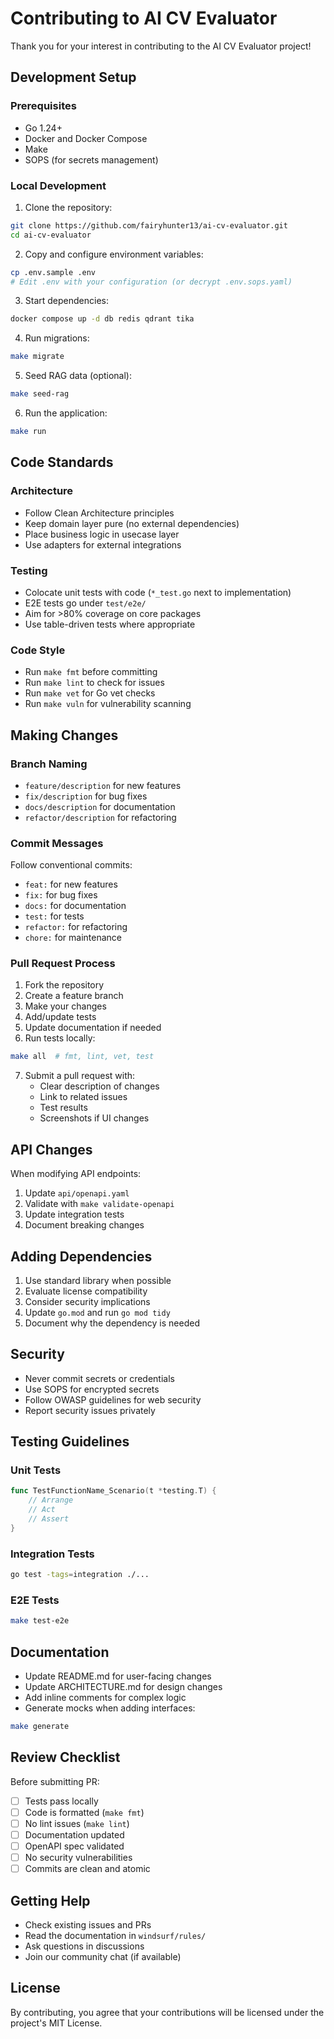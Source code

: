 # Contributing to AI CV Evaluator

Thank you for your interest in contributing to the AI CV Evaluator project!

## Development Setup

### Prerequisites
- Go 1.24+
- Docker and Docker Compose
- Make
- SOPS (for secrets management)

### Local Development

1. Clone the repository:
```bash
git clone https://github.com/fairyhunter13/ai-cv-evaluator.git
cd ai-cv-evaluator
```

2. Copy and configure environment variables:
```bash
cp .env.sample .env
# Edit .env with your configuration (or decrypt .env.sops.yaml)
```

3. Start dependencies:
```bash
docker compose up -d db redis qdrant tika
```

4. Run migrations:
```bash
make migrate
```

5. Seed RAG data (optional):
```bash
make seed-rag
```

6. Run the application:
```bash
make run
```

## Code Standards

### Architecture
- Follow Clean Architecture principles
- Keep domain layer pure (no external dependencies)
- Place business logic in usecase layer
- Use adapters for external integrations

### Testing
- Colocate unit tests with code (`*_test.go` next to implementation)
- E2E tests go under `test/e2e/`
- Aim for >80% coverage on core packages
- Use table-driven tests where appropriate

### Code Style
- Run `make fmt` before committing
- Run `make lint` to check for issues
- Run `make vet` for Go vet checks
- Run `make vuln` for vulnerability scanning

## Making Changes

### Branch Naming
- `feature/description` for new features
- `fix/description` for bug fixes
- `docs/description` for documentation
- `refactor/description` for refactoring

### Commit Messages
Follow conventional commits:
- `feat:` for new features
- `fix:` for bug fixes
- `docs:` for documentation
- `test:` for tests
- `refactor:` for refactoring
- `chore:` for maintenance

### Pull Request Process

1. Fork the repository
2. Create a feature branch
3. Make your changes
4. Add/update tests
5. Update documentation if needed
6. Run tests locally:
```bash
make all  # fmt, lint, vet, test
```
7. Submit a pull request with:
   - Clear description of changes
   - Link to related issues
   - Test results
   - Screenshots if UI changes

## API Changes

When modifying API endpoints:
1. Update `api/openapi.yaml`
2. Validate with `make validate-openapi`
3. Update integration tests
4. Document breaking changes

## Adding Dependencies

1. Use standard library when possible
2. Evaluate license compatibility
3. Consider security implications
4. Update `go.mod` and run `go mod tidy`
5. Document why the dependency is needed

## Security

- Never commit secrets or credentials
- Use SOPS for encrypted secrets
- Follow OWASP guidelines for web security
- Report security issues privately

## Testing Guidelines

### Unit Tests
```go
func TestFunctionName_Scenario(t *testing.T) {
    // Arrange
    // Act
    // Assert
}
```

### Integration Tests
```bash
go test -tags=integration ./...
```

### E2E Tests
```bash
make test-e2e
```

## Documentation

- Update README.md for user-facing changes
- Update ARCHITECTURE.md for design changes
- Add inline comments for complex logic
- Generate mocks when adding interfaces:
```bash
make generate
```

## Review Checklist

Before submitting PR:
- [ ] Tests pass locally
- [ ] Code is formatted (`make fmt`)
- [ ] No lint issues (`make lint`)
- [ ] Documentation updated
- [ ] OpenAPI spec validated
- [ ] No security vulnerabilities
- [ ] Commits are clean and atomic

## Getting Help

- Check existing issues and PRs
- Read the documentation in `windsurf/rules/`
- Ask questions in discussions
- Join our community chat (if available)

## License

By contributing, you agree that your contributions will be licensed under the project's MIT License.
